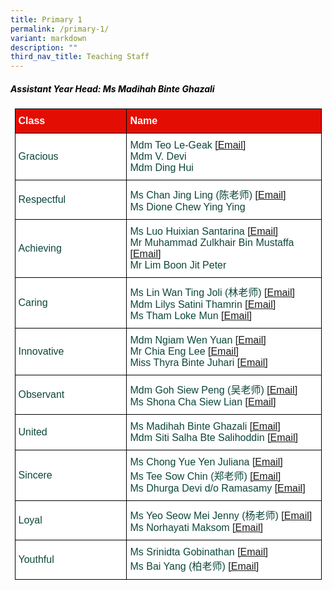 ```yaml
---
title: Primary 1
permalink: /primary-1/
variant: markdown
description: ""
third_nav_title: Teaching Staff
---
```

<h5 style="color:#000000">Assistant Year Head: Ms Madihah Binte Ghazali</h5>
<style type="text/css">
.tg  {border-collapse:collapse;border-spacing:0;margin:0px auto;}
.tg td{border-color:black;border-style:solid;border-width:1px;font-family:Arial, sans-serif;font-size:16px;
  overflow:hidden;padding:10px 5px;word-break:normal;}
.tg th{border-color:black;border-style:solid;border-width:1px;font-family:Arial, sans-serif;font-size:16px;
  font-weight:normal;overflow:hidden;padding:10px 5px;word-break:normal;}
.tg .tg-yhj3{background-color:#FFF;color:#0C463A;text-align:left;vertical-align:middle}
.tg .tg-feqv{background-color:#E40D03;color:#666;font-weight:bold;text-align:left;vertical-align:middle}
.tg .tg-o5fr{background-color:#FFF;color:#FD6500;text-align:left;vertical-align:middle}
</style>

<table class="tg" style="undefined;table-layout: fixed; width: 491px">
<colgroup>
<col style="width: 200px">
<col style="width: 360px">
</colgroup>
<tbody>
 <tr>
<td class="tg-feqv"><span style="color:#FFFFFF;background-color:#E40D03">Class</span></td>
<td class="tg-feqv"><span style="color:#FFFFFF;background-color:#E40D03">Name</span></td>
</tr>
<tr>
<td class="tg-yhj3">Gracious</td>
<td class="tg-yhj3">Mdm Teo Le-Geak <a target="_blank" rel="noopener noreferrer nofollow" href="mailto:teo_le_geak@schools.gov.sg">[Email]</a><br>Mdm V. Devi<br>Mdm Ding Hui</td>
</tr>
<tr>
<td class="tg-yhj3">Respectful</td>
<td class="tg-yhj3">Ms Chan Jing Ling (陈老师) <a target="_blank" rel="noopener noreferrer nofollow" href="mailto:chan_jing_ling@schools.gov.sg">[Email]</a><br>Ms Dione Chew Ying Ying</td>
</tr>
<tr>
<td class="tg-yhj3">Achieving</td>
<td class="tg-yhj3">Ms Luo Huixian Santarina <a target="_blank" rel="noopener noreferrer nofollow" href="mailto:luo_huixian_santarina@schools.gov.sg">[Email]</a><br>
Mr Muhammad Zulkhair Bin Mustaffa <a target="_blank" rel="noopener noreferrer nofollow" href="mailto:muhammad_zulkhair_mustaffa@schools.gov.sg">[Email]</a><br>Mr Lim Boon Jit Peter</td>
</tr>
<tr>
<td class="tg-yhj3">Caring</td>
<td class="tg-yhj3">Ms Lin Wan Ting Joli (林老师) <a target="_blank" rel="noopener noreferrer nofollow" href="mailto:lin_wanting_joli@schools.gov.sg">[Email]</a><br>
Mdm Lilys Satini Thamrin <a target="_blank" rel="noopener noreferrer nofollow" href="mailto:lilys_satini_thamrin@schools.gov.sg">[Email]</a><br>Ms Tham Loke Mun <a target="_blank" rel="noopener noreferrer nofollow" href="mailto:tham_loke_mun_a@schools.gov.sg">[Email]</a></td>
</tr>
<tr>
<td class="tg-yhj3">Innovative</td>
<td class="tg-yhj3">Mdm Ngiam Wen Yuan <a target="_blank" rel="noopener noreferrer nofollow" href="mailto:ngiam_wen_yuan@schools.gov.sg">[Email]</a><br>Mr Chia Eng Lee <a target="_blank" rel="noopener noreferrer nofollow" href="mailto:chia_eng_lee_a@schools.gov.sg">[Email]</a><br>Miss Thyra Binte Juhari <a target="_blank" rel="noopener noreferrer nofollow" href="mailto:thyra_juhari@schools.gov.sg">[Email]</a></td>
</tr>
<tr>
<td class="tg-yhj3">Observant</td>
<td class="tg-yhj3">Mdm Goh Siew Peng (吴老师) <a target="_blank" rel="noopener noreferrer nofollow" href="mailto:goh_siew_peng@schools.gov.sg">[Email]</a><br>Ms Shona Cha Siew Lian <a target="_blank" rel="noopener noreferrer nofollow" href="mailto:shona_cha_siew_lian@schools.gov.sg">[Email]</a></td>
</tr>
<tr>
<td class="tg-yhj3">United</td>
<td class="tg-yhj3">Ms Madihah Binte Ghazali <a target="_blank" rel="noopener noreferrer nofollow" href="mailto:madihah_ghazali@schools.gov.sg">[Email]</a><br>Mdm Siti Salha Bte Salihoddin <a target="_blank" rel="noopener noreferrer nofollow" href="mailto:siti_salha_salihoddin@schools.gov.sg">[Email]</a></td>
</tr>
<tr>
<td class="tg-yhj3">Sincere</td>
<td class="tg-yhj3">Ms Chong Yue Yen Juliana <a target="_blank" rel="noopener noreferrer nofollow" href="mailto:chong_yue_yen@schools.gov.sg">[Email]</a><br>Ms Tee Sow Chin (郑老师) <a target="_blank" rel="noopener noreferrer nofollow" href="mailto:tee_sow_chin@schools.gov.sg">[Email]</a><br>Ms Dhurga Devi d/o Ramasamy <a target="_blank" rel="noopener noreferrer nofollow" href="mailto:dhurga_devi_ramasamy@schools.gov.sg">[Email]</a></td>
</tr>
<tr>
<td class="tg-yhj3">Loyal</td>
<td class="tg-yhj3">Ms Yeo Seow Mei Jenny (杨老师) <a target="_blank" rel="noopener noreferrer nofollow" href="mailto:jenny_yeo_seow_mei@schools.gov.sg">[Email]</a><br>Ms Norhayati Maksom <a target="_blank" rel="noopener noreferrer nofollow" href="mailto:norhayati_maksom@schools.gov.sg">[Email]</a></td>
</tr>
<tr>
<td class="tg-yhj3">Youthful</td>
<td class="tg-yhj3">Ms Srinidta Gobinathan <a target="_blank" rel="noopener noreferrer nofollow" href="mailto:srinidta_gobinathan@schools.gov.sg">[Email]</a><br>Ms Bai Yang (柏老师) <a target="_blank" rel="noopener noreferrer nofollow" href="mailto:bai_yang@schools.gov.sg">[Email]</a></td>
</tr>
</tbody>
</table>
